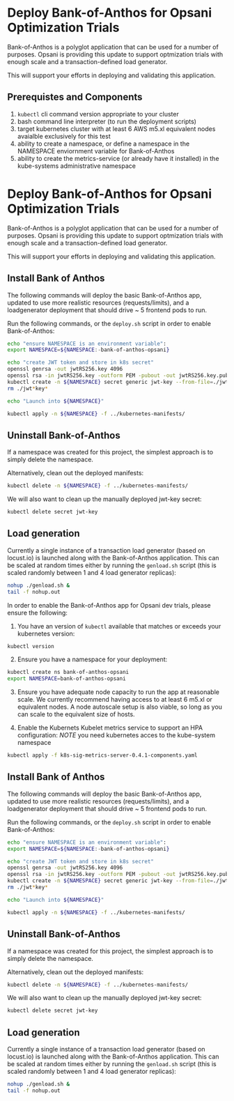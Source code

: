 # Deploy Bank-of-Anthos for Opsani Optimization Trials

Bank-of-Anthos is a polyglot application that can be used for a number of purposes. Opsani is providing this update to support optmization trials with enough scale and a transaction-defined load generator.

This will support your efforts in deploying and validating this application.

## Prerequistes and Components

1. `kubectl` cli command version appropriate to your cluster
2. bash command line interpreter (to run the deployment scripts)
3. target kubernetes cluster with at least 6 AWS m5.xl equivalent nodes avaialble exclusively for this test
4. ability to create a namespace, or define a namespace in the NAMESPACE enviornment variable for Bank-of-Anthos
5. ability to create the metrics-service (or already have it installed) in the kube-systems administrative namespace

# Deploy Bank-of-Anthos for Opsani Optimization Trials

Bank-of-Anthos is a polyglot application that can be used for a number of purposes. Opsani is providing this update to support optmization trials with enough scale and a transaction-defined load generator.

This will support your efforts in deploying and validating this application.


## Install Bank of Anthos

The following commands will deploy the basic Bank-of-Anthos app, updated to use more realistic resources (requests/limits), and a loadgenerator deployment that should drive ~ 5 frontend pods to run.

Run the following commands, or the `deploy.sh` script in order to enable Bank-of-Anthos:

```sh
echo "ensure NAMESPACE is an environment variable":
export NAMESPACE=${NAMESPACE:-bank-of-anthos-opsani}

echo "create JWT token and store in k8s secret"
openssl genrsa -out jwtRS256.key 4096
openssl rsa -in jwtRS256.key -outform PEM -pubout -out jwtRS256.key.pub
kubectl create -n ${NAMESPACE} secret generic jwt-key --from-file=./jwtRS256.key --from-file=./jwtRS256.key.pub
rm ./jwt*key*

echo "Launch into ${NAMESPACE}"

kubectl apply -n ${NAMESPACE} -f ../kubernetes-manifests/
```

## Uninstall Bank-of-Anthos

If a namespace was created for this project, the simplest approach is to simply delete the namespace.

Alternatively, clean out the deployed manifests:

```sh
kubectl delete -n ${NAMESPACE} -f ../kubernetes-manifests/
```

We will also want to clean up the manually deployed jwt-key secret:

```sh
kubectl delete secret jwt-key
```

## Load generation

Currently a single instance of a transaction load generator (based on locust.io) is launched along with the Bank-of-Anthos application.  This can be scaled at random times either by running the `genload.sh` script (this is scaled randomly between 1 and 4 load generator replicas):

```sh
nohup ./genload.sh &
tail -f nohup.out
```
In order to enable the Bank-of-Anthos app for Opsani dev trials, please ensure the following:

1.  You have an version of `kubectl` available that matches or exceeds your kubernetes version:

  ```sh
  kubectl version
  ```

2. Ensure you have a namespace for your deployment:

  ```sh
  kubectl create ns bank-of-anthos-opsani
  export NAMESPACE=bank-of-anthos-opsani
  ```

3. Ensure you have adequate node capacity to run the app at reasonable scale. We currently recommend having access to at least 6 m5.xl or equivalent nodes. A node autoscale setup is also viable, so long as you can scale to the equivalent size of hosts.

4. Enable the Kubernets Kubelet metrics service to support an HPA configuration:
   *NOTE* you need kubernetes acces to the kube-system namespace

  ```sh
  kubectl apply -f k8s-sig-metrics-server-0.4.1-components.yaml
  ```

## Install Bank of Anthos

The following commands will deploy the basic Bank-of-Anthos app, updated to use more realistic resources (requests/limits), and a loadgenerator deployment that should drive ~ 5 frontend pods to run.

Run the following commands, or the `deploy.sh` script in order to enable Bank-of-Anthos:

```sh
echo "ensure NAMESPACE is an environment variable":
export NAMESPACE=${NAMESPACE:-bank-of-anthos-opsani}

echo "create JWT token and store in k8s secret"
openssl genrsa -out jwtRS256.key 4096
openssl rsa -in jwtRS256.key -outform PEM -pubout -out jwtRS256.key.pub
kubectl create -n ${NAMESPACE} secret generic jwt-key --from-file=./jwtRS256.key --from-file=./jwtRS256.key.pub
rm ./jwt*key*

echo "Launch into ${NAMESPACE}"

kubectl apply -n ${NAMESPACE} -f ../kubernetes-manifests/
```

## Uninstall Bank-of-Anthos

If a namespace was created for this project, the simplest approach is to simply delete the namespace.

Alternatively, clean out the deployed manifests:

```sh
kubectl delete -n ${NAMESPACE} -f ../kubernetes-manifests/
```

We will also want to clean up the manually deployed jwt-key secret:

```sh
kubectl delete secret jwt-key
```

## Load generation

Currently a single instance of a transaction load generator (based on locust.io) is launched along with the Bank-of-Anthos application.  This can be scaled at random times either by running the `genload.sh` script (this is scaled randomly between 1 and 4 load generator replicas):

```sh
nohup ./genload.sh &
tail -f nohup.out
```
